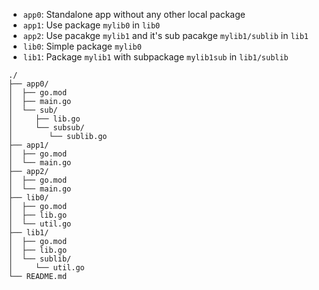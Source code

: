 - `app0`: Standalone app without any other local package
- `app1`: Use package `mylib0` in `lib0`
- `app2`: Use pacakge `mylib1` and it's sub pacakge `mylib1/sublib` in `lib1`
- `lib0`: Simple package `mylib0`
- `lib1`: Package `mylib1` with subpackage `mylib1sub` in `lib1/sublib`

```
./
├── app0/
│  ├── go.mod
│  ├── main.go
│  └── sub/
│     ├── lib.go
│     └── subsub/
│        └── sublib.go
├── app1/
│  ├── go.mod
│  └── main.go
├── app2/
│  ├── go.mod
│  └── main.go
├── lib0/
│  ├── go.mod
│  ├── lib.go
│  └── util.go
├── lib1/
│  ├── go.mod
│  ├── lib.go
│  └── sublib/
│     └── util.go
└── README.md
```
